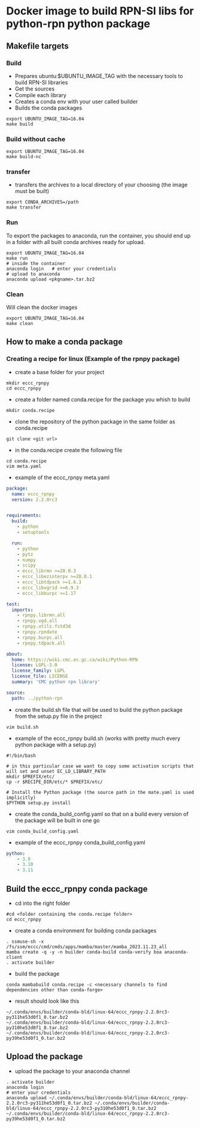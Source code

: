 # Docker image to build RPN-SI libs for python-rpn python package   

## Makefile targets
### Build   

- Prepares ubuntu:$UBUNTU_IMAGE_TAG with the necessary tools to build RPN-SI libraries    
- Get the sources   
- Compile each library   
- Creates a conda env with your user called builder   
- Builds the conda packages   


```shell   
export UBUNTU_IMAGE_TAG=16.04   
make build   
``` 

### Build without cache

```shell   
export UBUNTU_IMAGE_TAG=16.04   
make build-nc   
```

### transfer
- transfers the archives to a local directory of your choosing (the image must be built)

```shell   
export CONDA_ARCHIVES=/path  
make transfer   
```

### Run

To export the packages to anaconda, run the container, you should end up in a folder with all built conda archives ready for upload.     


```shell  
export UBUNTU_IMAGE_TAG=16.04   
make run   
# inside the container   
anaconda login   # enter your credentials     
# upload to anaconda    
anaconda upload <pkgname>.tar.bz2        
```

### Clean

Will clean the docker images  


```shell   
export UBUNTU_IMAGE_TAG=16.04    
make clean    
```


## How to make a conda package

### Creating a recipe for linux (Example of the rpnpy package)

- create a base folder for your project
```shell
mkdir eccc_rpnpy
cd eccc_rpnpy
```

- create a folder named conda.recipe for the package you whish to build
```shell
mkdir conda.recipe
```

- clone the repository of the python package in the same folder as conda.recipe
```shell
git clone <git url>
```

- in the conda.recipe create the following file
```shell
cd conda.recipe
vim meta.yaml
```
- example of the eccc_rpnpy meta.yaml
```yaml
package:
  name: eccc_rpnpy
  version: 2.2.0rc3


requirements:
  build:
    - python
    - setuptools

  run:
    - python
    - pytz
    - numpy
    - scipy
    - eccc_librmn >=20.0.3
    - eccc_libezinterpv >=20.0.1
    - eccc_libtdpack >=1.6.3
    - eccc_libvgrid >=6.9.3
    - eccc_libburpc >=1.17

test:
  imports:
    - rpnpy.librmn.all
    - rpnpy.vgd.all
    - rpnpy.utils.fstd3d
    - rpnpy.rpndate
    - rpnpy.burpc.all
    - rpnpy.tdpack.all

about:
  home: https://wiki.cmc.ec.gc.ca/wiki/Python-RPN
  license: LGPL-3.0
  license_family: LGPL
  license_file: LICENSE
  summary: 'CMC python rpn library'

source:
  path: ../python-rpn
```
- create the build.sh file that will be used to build the python package from the setup.py file in the project
```shell
vim build.sh
```

- example of the eccc_rpnpy build.sh (works with pretty much every python package with a setup.py)
```shell
#!/bin/bash

# in this particular case we want to copy some activation scripts that will set and unset EC_LD_LIBRARY_PATH
mkdir $PREFIX/etc/
cp -r $RECIPE_DIR/etc/* $PREFIX/etc/

# Install the Python package (the source path in the mate.yaml is used implicitly)
$PYTHON setup.py install
```

- create the conda_build_config.yaml so that on a build every version of the package will be built in one go
```shell
vim conda_build_config.yaml
```

- example of the eccc_rpnpy conda_build_config.yaml

```yaml
python:
    - 3.9
    - 3.10
    - 3.11
```

## Build the eccc_rpnpy conda package

- cd into the right folder
```shell
#cd <folder containing the conda.recipe folder>
cd eccc_rpnpy
```

- create a conda environment for building conda packages 
```shell
. ssmuse-sh -x /fs/ssm/eccc/cmd/cmds/apps/mamba/master/mamba_2023.11.23_all
mamba create -q -y -n builder conda-build conda-verify boa anaconda-client
. activate builder
```

- build the package
```shell
conda mambabuild conda.recipe -c <necessary channels to find dependencies other than conda-forge>
```

- result should look like this
```shell
~/.conda/envs/builder/conda-bld/linux-64/eccc_rpnpy-2.2.0rc3-py311he53d0f1_0.tar.bz2
~/.conda/envs/builder/conda-bld/linux-64/eccc_rpnpy-2.2.0rc3-py310he53d0f1_0.tar.bz2
~/.conda/envs/builder/conda-bld/linux-64/eccc_rpnpy-2.2.0rc3-py39he53d0f1_0.tar.bz2
```

## Upload the package

- upload the package to your anaconda channel

```shell
. activate builder
anaconda login
# enter your credentials
anaconda upload ~/.conda/envs/builder/conda-bld/linux-64/eccc_rpnpy-2.2.0rc3-py311he53d0f1_0.tar.bz2 ~/.conda/envs/builder/conda-bld/linux-64/eccc_rpnpy-2.2.0rc3-py310he53d0f1_0.tar.bz2 ~/.conda/envs/builder/conda-bld/linux-64/eccc_rpnpy-2.2.0rc3-py39he53d0f1_0.tar.bz2
```










